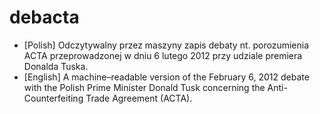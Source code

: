 debacta
========

* [Polish] Odczytywalny przez maszyny zapis debaty nt. porozumienia ACTA  przeprowadzonej w dniu 6 lutego 2012 przy udziale premiera Donalda Tuska. 
* [English] A machine–readable version of the February 6, 2012 debate with the Polish Prime Minister Donald Tusk concerning the Anti-Counterfeiting Trade Agreement (ACTA).